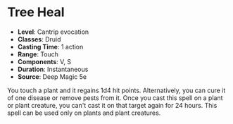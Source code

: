# Tree Heal

- **Level**: Cantrip evocation
- **Classes**: Druid
- **Casting Time**: 1 action
- **Range**: Touch
- **Components**: V, S
- **Duration**: Instantaneous
- **Source**: Deep Magic 5e

You touch a plant and it regains 1d4 hit points. Alternatively, you can cure it of one disease or remove pests from it. Once you cast this spell on a plant or plant creature, you can't cast it on that target again for 24 hours. This spell can be used only on plants and plant creatures.

